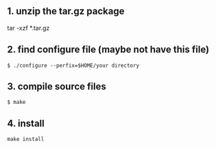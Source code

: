 ## 1. unzip the tar.gz package

tar -xzf *.tar.gz

## 2. find configure file (maybe not have this file)

`$ ./configure --perfix=$HOME/your directory` 

## 3. compile source files

`$ make` 

## 4. install

`make install`   
